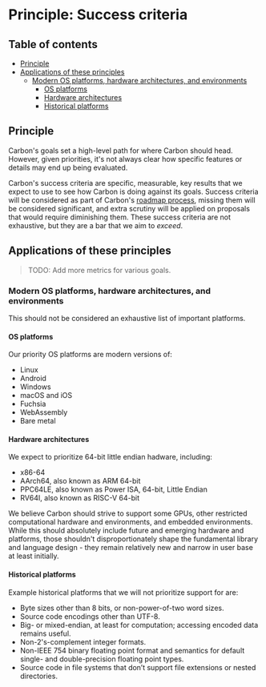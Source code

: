 # Principle: Success criteria

<!--
Part of the Carbon Language project, under the Apache License v2.0 with LLVM
Exceptions. See /LICENSE for license information.
SPDX-License-Identifier: Apache-2.0 WITH LLVM-exception
-->

## Table of contents

<!-- toc -->

- [Principle](#principle)
- [Applications of these principles](#applications-of-these-principles)
  - [Modern OS platforms, hardware architectures, and environments](#modern-os-platforms-hardware-architectures-and-environments)
    - [OS platforms](#os-platforms)
    - [Hardware architectures](#hardware-architectures)
    - [Historical platforms](#historical-platforms)

<!-- tocstop -->

## Principle

Carbon's goals set a high-level path for where Carbon should head. However,
given priorities, it's not always clear how specific features or details may end
up being evaluated.

Carbon's success criteria are specific, measurable, key results that we expect
to use to see how Carbon is doing against its goals. Success criteria will be
considered as part of Carbon's [roadmap process](../roadmap_process.md), missing
them will be considered significant, and extra scrutiny will be applied on
proposals that would require diminishing them. These success criteria are not
exhaustive, but they are a bar that we aim to _exceed_.

## Applications of these principles

> TODO: Add more metrics for various goals.

### Modern OS platforms, hardware architectures, and environments

This should not be considered an exhaustive list of important platforms.

#### OS platforms

Our priority OS platforms are modern versions of:

- Linux
- Android
- Windows
- macOS and iOS
- Fuchsia
- WebAssembly
- Bare metal

#### Hardware architectures

We expect to prioritize 64-bit little endian hadware, including:

- x86-64
- AArch64, also known as ARM 64-bit
- PPC64LE, also known as Power ISA, 64-bit, Little Endian
- RV64I, also known as RISC-V 64-bit

We believe Carbon should strive to support some GPUs, other restricted
computational hardware and environments, and embedded environments. While this
should absolutely include future and emerging hardware and platforms, those
shouldn't disproportionately shape the fundamental library and language design -
they remain relatively new and narrow in user base at least initially.

#### Historical platforms

Example historical platforms that we will not prioritize support for are:

- Byte sizes other than 8 bits, or non-power-of-two word sizes.
- Source code encodings other than UTF-8.
- Big- or mixed-endian, at least for computation; accessing encoded data remains
  useful.
- Non-2's-complement integer formats.
- Non-IEEE 754 binary floating point format and semantics for default single-
  and double-precision floating point types.
- Source code in file systems that don’t support file extensions or nested
  directories.
